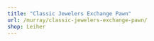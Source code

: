 ```yaml
---
title: "Classic Jewelers Exchange Pawn"
url: /murray/classic-jewelers-exchange-pawn/
shop: Leiher
---
```

